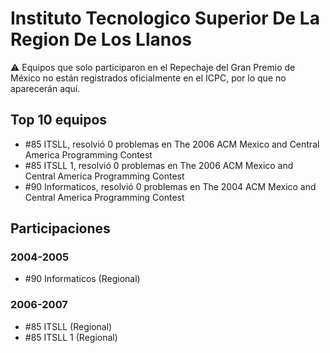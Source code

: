 # Instituto Tecnologico Superior De La Region De Los Llanos

:warning: Equipos que solo participaron en el Repechaje del Gran Premio de México no están registrados oficialmente en el ICPC, por lo que no aparecerán aquí.

## Top 10 equipos

- #85 ITSLL, resolvió 0 problemas en The 2006 ACM Mexico and Central America Programming Contest
- #85 ITSLL 1, resolvió 0 problemas en The 2006 ACM Mexico and Central America Programming Contest
- #90 Informaticos, resolvió 0 problemas en The 2004 ACM Mexico and Central America Programming Contest

## Participaciones

### 2004-2005

- #90 Informaticos (Regional)

### 2006-2007

- #85 ITSLL (Regional)
- #85 ITSLL 1 (Regional)



